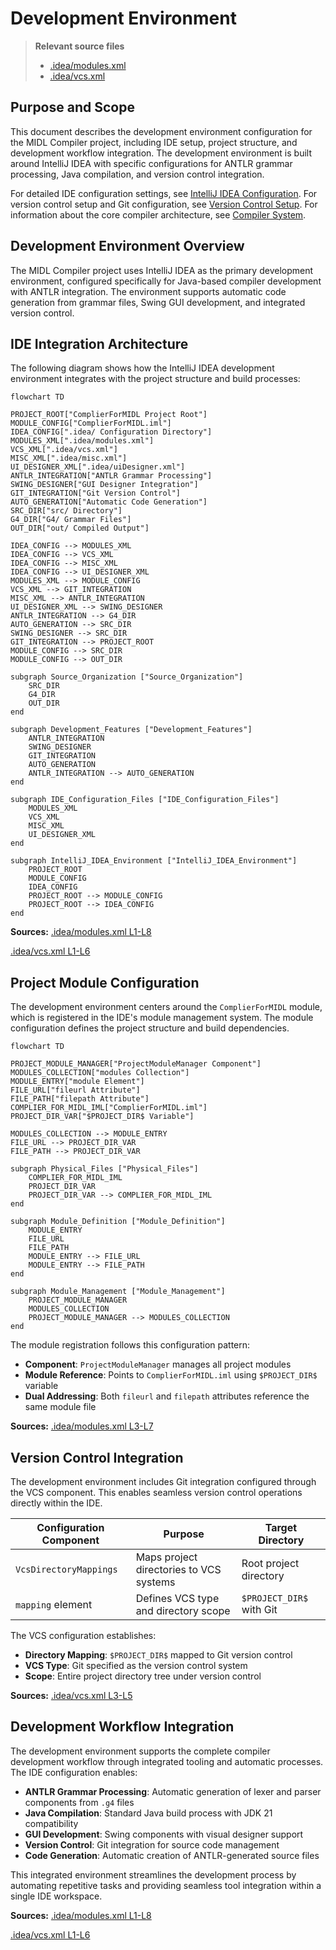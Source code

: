 # Development Environment

> **Relevant source files**
> * [.idea/modules.xml](https://github.com/yanzhe-Xiao/My-First-Complier-Work/blob/f0d8f425/.idea/modules.xml)
> * [.idea/vcs.xml](https://github.com/yanzhe-Xiao/My-First-Complier-Work/blob/f0d8f425/.idea/vcs.xml)

## Purpose and Scope

This document describes the development environment configuration for the MIDL Compiler project, including IDE setup, project structure, and development workflow integration. The development environment is built around IntelliJ IDEA with specific configurations for ANTLR grammar processing, Java compilation, and version control integration.

For detailed IDE configuration settings, see [IntelliJ IDEA Configuration](/yanzhe-Xiao/My-First-Complier-Work/3.1-intellij-idea-configuration). For version control setup and Git configuration, see [Version Control Setup](/yanzhe-Xiao/My-First-Complier-Work/3.2-version-control-setup). For information about the core compiler architecture, see [Compiler System](/yanzhe-Xiao/My-First-Complier-Work/2-compiler-system).

## Development Environment Overview

The MIDL Compiler project uses IntelliJ IDEA as the primary development environment, configured specifically for Java-based compiler development with ANTLR integration. The environment supports automatic code generation from grammar files, Swing GUI development, and integrated version control.

## IDE Integration Architecture

The following diagram shows how the IntelliJ IDEA development environment integrates with the project structure and build processes:

```mermaid
flowchart TD

PROJECT_ROOT["ComplierForMIDL Project Root"]
MODULE_CONFIG["ComplierForMIDL.iml"]
IDEA_CONFIG[".idea/ Configuration Directory"]
MODULES_XML[".idea/modules.xml"]
VCS_XML[".idea/vcs.xml"]
MISC_XML[".idea/misc.xml"]
UI_DESIGNER_XML[".idea/uiDesigner.xml"]
ANTLR_INTEGRATION["ANTLR Grammar Processing"]
SWING_DESIGNER["GUI Designer Integration"]
GIT_INTEGRATION["Git Version Control"]
AUTO_GENERATION["Automatic Code Generation"]
SRC_DIR["src/ Directory"]
G4_DIR["G4/ Grammar Files"]
OUT_DIR["out/ Compiled Output"]

IDEA_CONFIG --> MODULES_XML
IDEA_CONFIG --> VCS_XML
IDEA_CONFIG --> MISC_XML
IDEA_CONFIG --> UI_DESIGNER_XML
MODULES_XML --> MODULE_CONFIG
VCS_XML --> GIT_INTEGRATION
MISC_XML --> ANTLR_INTEGRATION
UI_DESIGNER_XML --> SWING_DESIGNER
ANTLR_INTEGRATION --> G4_DIR
AUTO_GENERATION --> SRC_DIR
SWING_DESIGNER --> SRC_DIR
GIT_INTEGRATION --> PROJECT_ROOT
MODULE_CONFIG --> SRC_DIR
MODULE_CONFIG --> OUT_DIR

subgraph Source_Organization ["Source_Organization"]
    SRC_DIR
    G4_DIR
    OUT_DIR
end

subgraph Development_Features ["Development_Features"]
    ANTLR_INTEGRATION
    SWING_DESIGNER
    GIT_INTEGRATION
    AUTO_GENERATION
    ANTLR_INTEGRATION --> AUTO_GENERATION
end

subgraph IDE_Configuration_Files ["IDE_Configuration_Files"]
    MODULES_XML
    VCS_XML
    MISC_XML
    UI_DESIGNER_XML
end

subgraph IntelliJ_IDEA_Environment ["IntelliJ_IDEA_Environment"]
    PROJECT_ROOT
    MODULE_CONFIG
    IDEA_CONFIG
    PROJECT_ROOT --> MODULE_CONFIG
    PROJECT_ROOT --> IDEA_CONFIG
end
```

**Sources:** [.idea/modules.xml L1-L8](https://github.com/yanzhe-Xiao/My-First-Complier-Work/blob/f0d8f425/.idea/modules.xml#L1-L8)

 [.idea/vcs.xml L1-L6](https://github.com/yanzhe-Xiao/My-First-Complier-Work/blob/f0d8f425/.idea/vcs.xml#L1-L6)

## Project Module Configuration

The development environment centers around the `ComplierForMIDL` module, which is registered in the IDE's module management system. The module configuration defines the project structure and build dependencies.

```mermaid
flowchart TD

PROJECT_MODULE_MANAGER["ProjectModuleManager Component"]
MODULES_COLLECTION["modules Collection"]
MODULE_ENTRY["module Element"]
FILE_URL["fileurl Attribute"]
FILE_PATH["filepath Attribute"]
COMPLIER_FOR_MIDL_IML["ComplierForMIDL.iml"]
PROJECT_DIR_VAR["$PROJECT_DIR$ Variable"]

MODULES_COLLECTION --> MODULE_ENTRY
FILE_URL --> PROJECT_DIR_VAR
FILE_PATH --> PROJECT_DIR_VAR

subgraph Physical_Files ["Physical_Files"]
    COMPLIER_FOR_MIDL_IML
    PROJECT_DIR_VAR
    PROJECT_DIR_VAR --> COMPLIER_FOR_MIDL_IML
end

subgraph Module_Definition ["Module_Definition"]
    MODULE_ENTRY
    FILE_URL
    FILE_PATH
    MODULE_ENTRY --> FILE_URL
    MODULE_ENTRY --> FILE_PATH
end

subgraph Module_Management ["Module_Management"]
    PROJECT_MODULE_MANAGER
    MODULES_COLLECTION
    PROJECT_MODULE_MANAGER --> MODULES_COLLECTION
end
```

The module registration follows this configuration pattern:

* **Component**: `ProjectModuleManager` manages all project modules
* **Module Reference**: Points to `ComplierForMIDL.iml` using `$PROJECT_DIR$` variable
* **Dual Addressing**: Both `fileurl` and `filepath` attributes reference the same module file

**Sources:** [.idea/modules.xml L3-L7](https://github.com/yanzhe-Xiao/My-First-Complier-Work/blob/f0d8f425/.idea/modules.xml#L3-L7)

## Version Control Integration

The development environment includes Git integration configured through the VCS component. This enables seamless version control operations directly within the IDE.

| Configuration Component | Purpose | Target Directory |
| --- | --- | --- |
| `VcsDirectoryMappings` | Maps project directories to VCS systems | Root project directory |
| `mapping` element | Defines VCS type and directory scope | `$PROJECT_DIR$` with Git |

The VCS configuration establishes:

* **Directory Mapping**: `$PROJECT_DIR$` mapped to Git version control
* **VCS Type**: Git specified as the version control system
* **Scope**: Entire project directory tree under version control

**Sources:** [.idea/vcs.xml L3-L5](https://github.com/yanzhe-Xiao/My-First-Complier-Work/blob/f0d8f425/.idea/vcs.xml#L3-L5)

## Development Workflow Integration

The development environment supports the complete compiler development workflow through integrated tooling and automatic processes. The IDE configuration enables:

* **ANTLR Grammar Processing**: Automatic generation of lexer and parser components from `.g4` files
* **Java Compilation**: Standard Java build process with JDK 21 compatibility
* **GUI Development**: Swing components with visual designer support
* **Version Control**: Git integration for source code management
* **Code Generation**: Automatic creation of ANTLR-generated source files

This integrated environment streamlines the development process by automating repetitive tasks and providing seamless tool integration within a single IDE workspace.

**Sources:** [.idea/modules.xml L1-L8](https://github.com/yanzhe-Xiao/My-First-Complier-Work/blob/f0d8f425/.idea/modules.xml#L1-L8)

 [.idea/vcs.xml L1-L6](https://github.com/yanzhe-Xiao/My-First-Complier-Work/blob/f0d8f425/.idea/vcs.xml#L1-L6)